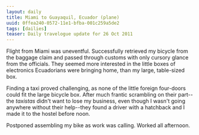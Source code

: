 ```yaml
---
layout: daily
title: Miami to Guayaquil, Ecuador (plane)
uuid: 0ffea240-0572-11e1-bfba-001c259a5de2
tags: [dailies]
teaser: Daily travelogue update for 26 Oct 2011
---
```

Flight from Miami was uneventful. Successfully retrieved my bicycle from the
baggage claim and passed through customs with only cursory glance from the
officials. They seemed more interested in the little boxes of electronics Ecuadorians
were bringing home, than my large, table-sized box.

Finding a taxi proved challenging, as none of the little foreign four-doors
could fit the large bicycle box. After much frantic scrambling on their part--the *taxistas* didn't want to lose my business, even though I wasn't going anywhere without their help--they found a driver with a hatchback and I made it to the hostel before noon.

Postponed assembling my bike as work was calling. Worked all afternoon.


